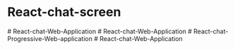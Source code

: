 # React-chat-screen
#   R e a c t - c h a t - W e b - A p p l i c a t i o n  
 #   R e a c t - c h a t - W e b - A p p l i c a t i o n  
 #   R e a c t - c h a t - P r o g r e s s i v e - W e b - a p p l i c a t i o n  
 #   R e a c t - c h a t - W e b - A p p l i c a t i o n  
 